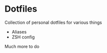 # Dotfiles

Collection of personal dotfiles for various things

- Aliases
- ZSH config

Much more to do
